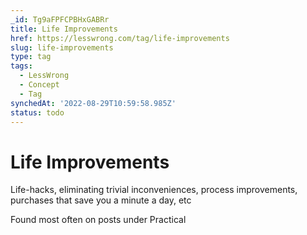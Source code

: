 ```yaml
---
_id: Tg9aFPFCPBHxGABRr
title: Life Improvements
href: https://lesswrong.com/tag/life-improvements
slug: life-improvements
type: tag
tags:
  - LessWrong
  - Concept
  - Tag
synchedAt: '2022-08-29T10:59:58.985Z'
status: todo
---
```


# Life Improvements

Life-hacks, eliminating trivial inconveniences, process improvements, purchases that save you a minute a day, etc

Found most often on posts under Practical
